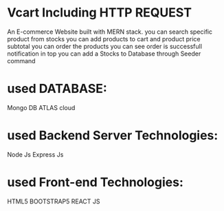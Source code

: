# Vcart Including HTTP REQUEST
An E-commerce Website built with MERN stack.
you can search specific product from stocks
you can add products to cart and product price subtotal
you can order the products
you can see  order is successfull notification in top 
you can add a Stocks to Database through Seeder command

# used DATABASE:
Mongo DB ATLAS cloud

# used Backend Server Technologies:
Node Js
Express Js

# used Front-end Technologies:
HTML5
BOOTSTRAP5
REACT JS







